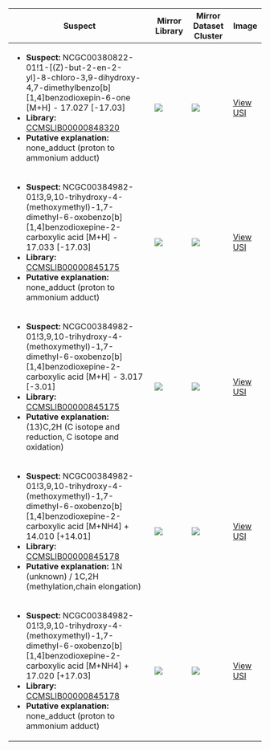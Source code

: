| Suspect | Mirror Library | Mirror Dataset Cluster | Image |
| --- | --- | --- | --- |
| <ul><li><b>Suspect:</b> NCGC00380822-01!1-[(Z)-but-2-en-2-yl]-8-chloro-3,9-dihydroxy-4,7-dimethylbenzo[b][1,4]benzodioxepin-6-one [M+H] -  17.027 [-17.03]</li><li><b>Library:</b> [CCMSLIB00000848320](https://gnps.ucsd.edu/ProteoSAFe/gnpslibraryspectrum.jsp?SpectrumID=CCMSLIB00000848320)</li><li><b>Putative explanation:</b> none_adduct (proton to ammonium adduct)</li></ul> | ![](https://metabolomics-usi.ucsd.edu/svg/mirror?usi1=mzspec:MSV000080492:C6_GC6_01_2618.mzML:scan:504&usi2=mzspec:GNPSLIBRARY:CCMSLIB00000848320&mz_min=50&mz_max=500) | ![](https://metabolomics-usi.ucsd.edu/svg/mirror?usi1=mzspec:MSV000080492:C6_GC6_01_2618.mzML:scan:504&usi2=mzspec:MSV000084314:MSV000080492.mgf:scan:87385&mz_min=50&mz_max=500) | [View USI](https://metabolomics-usi.ucsd.edu/svg/?usi=mzspec:MSV000080492:C6_GC6_01_2618.mzML:scan:504&mz_min=50&mz_max=500)| 
| <ul><li><b>Suspect:</b> NCGC00384982-01!3,9,10-trihydroxy-4-(methoxymethyl)-1,7-dimethyl-6-oxobenzo[b][1,4]benzodioxepine-2-carboxylic acid [M+H] -  17.033 [-17.03]</li><li><b>Library:</b> [CCMSLIB00000845175](https://gnps.ucsd.edu/ProteoSAFe/gnpslibraryspectrum.jsp?SpectrumID=CCMSLIB00000845175)</li><li><b>Putative explanation:</b> none_adduct (proton to ammonium adduct)</li></ul> | ![](https://metabolomics-usi.ucsd.edu/svg/mirror?usi1=mzspec:MSV000080492:E9_GE9_01_2817.mzML:scan:356&usi2=mzspec:GNPSLIBRARY:CCMSLIB00000845175&mz_min=50&mz_max=500) | ![](https://metabolomics-usi.ucsd.edu/svg/mirror?usi1=mzspec:MSV000080492:E9_GE9_01_2817.mzML:scan:356&usi2=mzspec:MSV000084314:MSV000080492.mgf:scan:88392&mz_min=50&mz_max=500) | [View USI](https://metabolomics-usi.ucsd.edu/svg/?usi=mzspec:MSV000080492:E9_GE9_01_2817.mzML:scan:356&mz_min=50&mz_max=500)| 
| <ul><li><b>Suspect:</b> NCGC00384982-01!3,9,10-trihydroxy-4-(methoxymethyl)-1,7-dimethyl-6-oxobenzo[b][1,4]benzodioxepine-2-carboxylic acid [M+H] -   3.017 [-3.01]</li><li><b>Library:</b> [CCMSLIB00000845175](https://gnps.ucsd.edu/ProteoSAFe/gnpslibraryspectrum.jsp?SpectrumID=CCMSLIB00000845175)</li><li><b>Putative explanation:</b> (13)C,2H (C isotope and reduction, C isotope and oxidation)</li></ul> | ![](https://metabolomics-usi.ucsd.edu/svg/mirror?usi1=mzspec:MSV000080492:E9_GE9_01_2817.mzML:scan:308&usi2=mzspec:GNPSLIBRARY:CCMSLIB00000845175&mz_min=50&mz_max=500) | ![](https://metabolomics-usi.ucsd.edu/svg/mirror?usi1=mzspec:MSV000080492:E9_GE9_01_2817.mzML:scan:308&usi2=mzspec:MSV000084314:MSV000080492.mgf:scan:88392&mz_min=50&mz_max=500) | [View USI](https://metabolomics-usi.ucsd.edu/svg/?usi=mzspec:MSV000080492:E9_GE9_01_2817.mzML:scan:308&mz_min=50&mz_max=500)| 
| <ul><li><b>Suspect:</b> NCGC00384982-01!3,9,10-trihydroxy-4-(methoxymethyl)-1,7-dimethyl-6-oxobenzo[b][1,4]benzodioxepine-2-carboxylic acid [M+NH4] +  14.010 [+14.01]</li><li><b>Library:</b> [CCMSLIB00000845178](https://gnps.ucsd.edu/ProteoSAFe/gnpslibraryspectrum.jsp?SpectrumID=CCMSLIB00000845178)</li><li><b>Putative explanation:</b> 1N (unknown) / 1C,2H (methylation,chain elongation)</li></ul> | ![](https://metabolomics-usi.ucsd.edu/svg/mirror?usi1=mzspec:MSV000080492:E9_GE9_01_2817.mzML:scan:308&usi2=mzspec:GNPSLIBRARY:CCMSLIB00000845178&mz_min=50&mz_max=500) | ![](https://metabolomics-usi.ucsd.edu/svg/mirror?usi1=mzspec:MSV000080492:E9_GE9_01_2817.mzML:scan:308&usi2=mzspec:MSV000084314:MSV000080492.mgf:scan:89391&mz_min=50&mz_max=500) | [View USI](https://metabolomics-usi.ucsd.edu/svg/?usi=mzspec:MSV000080492:E9_GE9_01_2817.mzML:scan:308&mz_min=50&mz_max=500)| 
| <ul><li><b>Suspect:</b> NCGC00384982-01!3,9,10-trihydroxy-4-(methoxymethyl)-1,7-dimethyl-6-oxobenzo[b][1,4]benzodioxepine-2-carboxylic acid [M+NH4] +  17.020 [+17.03]</li><li><b>Library:</b> [CCMSLIB00000845178](https://gnps.ucsd.edu/ProteoSAFe/gnpslibraryspectrum.jsp?SpectrumID=CCMSLIB00000845178)</li><li><b>Putative explanation:</b> none_adduct (proton to ammonium adduct)</li></ul> | ![](https://metabolomics-usi.ucsd.edu/svg/mirror?usi1=mzspec:MSV000080492:E9_GE9_01_2817.mzML:scan:359&usi2=mzspec:GNPSLIBRARY:CCMSLIB00000845178&mz_min=50&mz_max=500) | ![](https://metabolomics-usi.ucsd.edu/svg/mirror?usi1=mzspec:MSV000080492:E9_GE9_01_2817.mzML:scan:359&usi2=mzspec:MSV000084314:MSV000080492.mgf:scan:89391&mz_min=50&mz_max=500) | [View USI](https://metabolomics-usi.ucsd.edu/svg/?usi=mzspec:MSV000080492:E9_GE9_01_2817.mzML:scan:359&mz_min=50&mz_max=500)| 